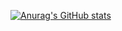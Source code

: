 [![Anurag's GitHub stats](https://github-readme-stats.vercel.app/api?vsupruniuk)](https://github.com/anuraghazra/github-readme-stats)
